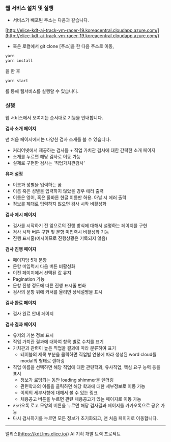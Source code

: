 ### 웹 서비스 설치 및 실행

- 서비스가 배포된 주소는 다음과 같습니다.

[http://elice-kdt-ai-track-vm-racer-19.koreacentral.cloudapp.azure.com/](http://elice-kdt-ai-track-vm-racer-19.koreacentral.cloudapp.azure.com/)

- 혹은 로컬에서 git clone [주소]을 한 다음 주소로 이동,

```bash
yarn
yarn install
```

을 한 후 

```bash
yarn start
```

를 통해 웹서비스를 실행할 수 있습니다.

### 실행

웹 서비스에서 보여지는 순서대로 기능을 안내합니다.

**검사 소개 페이지**

맨 처음 페이지에서는 다양한 검사 소개를 볼 수 있습니다. 

- 커리어넷에서 제공하는 검사들 + 직업 가치관 검사에 대한 간략한 소개 페이지
- 소개를 누르면 해당 검사로 이동 가능
- 실제로 구현한 검사는 '직업가치관검사'

**유저 설정**

- 이름과 성별을 입력하는 폼
- 이름 혹은 성별을 입력하지 않았을 경우 에러 출력
- 이름은 영어, 혹은 올바른 한글 이름만 허용. 아닐 시 에러 출력
- 정보를 제대로 입력하지 않으면 검사 시작 비활성화

**검사 예시 페이지**

- 검사를 시작하기 전 앞으로의 진행 방식에 대해서 설명하는 페이지를 구현
- 검사 시작 버튼 구현 및 문항 미입력시 비활성화 기능
- 진행 표시줄(예시이므로 진행상황은 기록되지 않음)

**검사 진행 페이지**

- 페이지당 5개 문항
- 문항 미입력시 다음 버튼 비활성화
- 이전 페이지에서 선택된 값 유지
- Pagination 기능
- 문항 진행 정도에 따른 진행 표시줄 변화
- 검사의 문항 위에 커서를 올리면 상세설명을 표시

**검사 완료 페이지**

- 검사 완료 안내 페이지

**검사 결과 페이지**

- 유저의 기본 정보 표시
- 직업 가치관 결과에 대하여 항목 별로 수치를 표기
- 가치관과 관련이 높은 직업을 결과에 따라 분류하여 표기
    - 테이블의 제목 부분을 클릭하면 직업별 연봉에 따라 생성된 word cloud를 modal의 형태로 렌더링
- 직업 이름을 선택하면 해당 직업에 대한 관련학과, 유사직업, 핵심 요구 능력 등을 표시
    - 정보가 로딩되는 동안 loading shimmer을 렌더링
    - 관련학과의 이름을 클릭하면 해당 학과에 대한 세부정보로 이동 가능
    - 이외의 세부사항에 대해서 볼 수 있는 링크
    - 채용공고 버튼을 누르면 관련 채용공고가 있는 페이지로 이동 가능
- 카카오톡 로고 모양의 버튼을 누르면 해당 검사결과 페이지를 카카오톡으로 공유 가능
- 다시 검사하기를 누르면 모든 정보가 초기화되고, 맨 처음 페이지로 이동합니다.

---
앨리스(https://kdt.lms.elice.io/) AI 기획 개발 트랙 프로젝트
